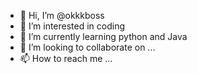- 👋 Hi, I’m @okkkboss
- 👀 I’m interested in coding
- 🌱 I’m currently learning python and Java 
- 💞️ I’m looking to collaborate on ...
- 📫 How to reach me ...

<!---
okkkboss/okkkboss is a ✨ special ✨ repository because its `README.md` (this file) appears on your GitHub profile.
You can click the Preview link to take a look at your changes.
--->

